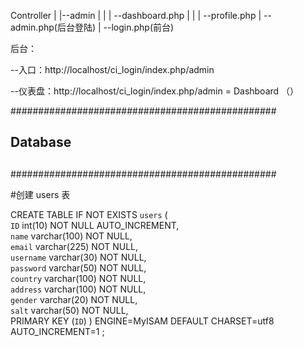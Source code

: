 Controller
|
|--admin
|    |
|    \--dashboard.php
|    |
|    \--profile.php
|
\--admin.php(后台登陆)
|
\--login.php(前台)


后台：

--入口：http://localhost/ci_login/index.php/admin

--仪表盘：http://localhost/ci_login/index.php/admin      = Dashboard （）



################################################
##
## Database
##
################################################

#创建 users 表

CREATE TABLE IF NOT EXISTS `users` (  
	`ID` int(10) NOT NULL AUTO_INCREMENT,  
	`name` varchar(100) NOT NULL,  
	`email` varchar(225) NOT NULL,  
	`username` varchar(30) NOT NULL,  
	`password` varchar(50) NOT NULL,  
	`country` varchar(100) NOT NULL,  
	`address` varchar(100) NOT NULL,  
	`gender` varchar(20) NOT NULL,  
	`salt` varchar(50) NOT NULL,  
	PRIMARY KEY (`ID`)  ) 
ENGINE=MyISAM DEFAULT CHARSET=utf8 AUTO_INCREMENT=1 ;